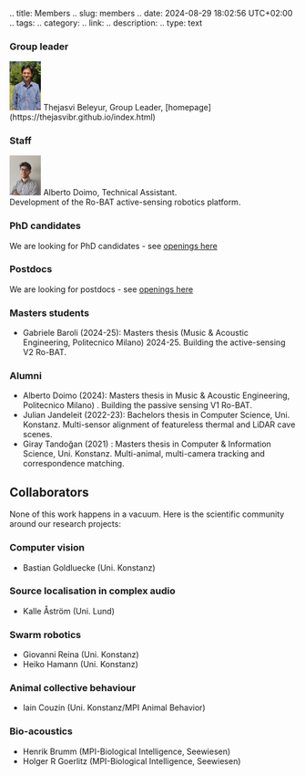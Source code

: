 .. title: Members
.. slug: members
.. date: 2024-08-29 18:02:56 UTC+02:00
.. tags: 
.. category: 
.. link: 
.. description: 
.. type: text

### Group leader
<img src="../IMG_20240813_133527_cropped.jpg" width="11%">
Thejasvi Beleyur, Group Leader, [homepage](https://thejasvibr.github.io/index.html)

### Staff
<img src="../alberto_doimo_2.jpg" width="11%">
Alberto Doimo, Technical Assistant.
<br/>
Development of the Ro-BAT active-sensing robotics platform.


### PhD candidates
We are looking for PhD candidates - see [openings here](/openings/)

### Postdocs 
We are looking for postdocs - see [openings here](/openings/)

### Masters students
* Gabriele Baroli (2024-25):  Masters thesis  (Music & Acoustic Engineering, Politecnico Milano) 2024-25. Building the active-sensing V2 Ro-BAT.

### Alumni 
* Alberto Doimo  (2024):  Masters thesis in Music & Acoustic Engineering, Politecnico Milano) . Building the  passive sensing V1 Ro-BAT.
* Julian Jandeleit (2022-23): Bachelors thesis in Computer Science, Uni. Konstanz. Multi-sensor alignment of featureless thermal and LiDAR cave scenes. 
* Giray Tandoğan (2021) : Masters thesis in Computer & Information Science, Uni. Konstanz. Multi-animal, multi-camera tracking and correspondence matching.

## Collaborators 

None of this work happens in a vacuum. Here is the scientific community around our research projects:

### Computer vision
* Bastian Goldluecke (Uni. Konstanz)

### Source localisation in complex audio
* Kalle Åström (Uni. Lund)

### Swarm robotics 
* Giovanni Reina (Uni. Konstanz)
* Heiko Hamann (Uni. Konstanz)

### Animal collective behaviour
* Iain Couzin (Uni. Konstanz/MPI Animal Behavior)

### Bio-acoustics
* Henrik Brumm (MPI-Biological Intelligence, Seewiesen)
* Holger R Goerlitz (MPI-Biological Intelligence, Seewiesen)

